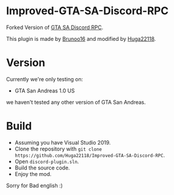 # Improved-GTA-SA-Discord-RPC
Forked Version of [GTA SA Discord RPC](https://github.com/Brunoo16/gtasa-discord-plugin).

This plugin is made by [Brunoo16](https://github.com/Brunoo16) and modified by [Huga22118](https://github.com/Huga22118).

# Version
Currently we're only testing on:
- GTA San Andreas 1.0 US

we haven't tested any other version of GTA San Andreas.

# Build
- Assuming you have Visual Studio 2019.
- Clone the repository with `git clone https://github.com/Huga22118/Improved-GTA-SA-Discord-RPC`.
- Open `discord-plugin.sln`.
- Build the source code.
- Enjoy the mod.

Sorry for Bad english :) 


